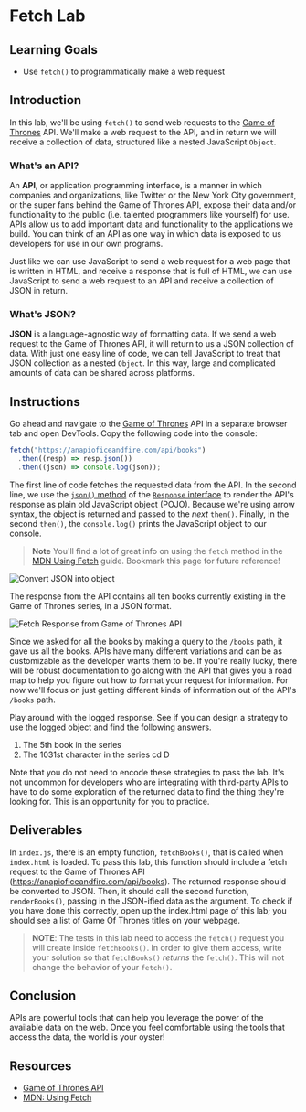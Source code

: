 # Fetch Lab

## Learning Goals

- Use `fetch()` to programmatically make a web request

## Introduction

In this lab, we'll be using `fetch()` to send web requests to the [Game of
Thrones][got] API. We'll make a web request to the API, and in return we will
receive a collection of data, structured like a nested JavaScript `Object`.

### What's an API?

An **API**, or application programming interface, is a manner in which companies
and organizations, like Twitter or the New York City government, or the super
fans behind the Game of Thrones API, expose their data and/or functionality to
the public (i.e. talented programmers like yourself) for use. APIs allow us to
add important data and functionality to the applications we build. You can think
of an API as one way in which data is exposed to us developers for use in our
own programs.

Just like we can use JavaScript to send a web request for a web page that is
written in HTML, and receive a response that is full of HTML, we can use
JavaScript to send a web request to an API and receive a collection of JSON in
return.

### What's JSON?

**JSON** is a language-agnostic way of formatting data. If we send a web request
to the Game of Thrones API, it will return to us a JSON collection of data. With
just one easy line of code, we can tell JavaScript to treat that JSON collection
as a nested `Object`. In this way, large and complicated amounts of data can be
shared across platforms.

## Instructions

Go ahead and navigate to the [Game of Thrones][got] API in a separate browser
tab and open DevTools. Copy the following code into the console:

```js
fetch("https://anapioficeandfire.com/api/books")
  .then((resp) => resp.json())
  .then((json) => console.log(json));
```

The first line of code fetches the requested data from the API. In the second
line, we use the [`json()` method][json-method] of the [`Response`
interface][response-interface] to render the API's response as plain old
JavaScript object (POJO). Because we're using arrow syntax, the object is
returned and passed to the _next_ `then()`. Finally, in the second `then()`, the
`console.log()` prints the JavaScript object to our console.

> **Note** You'll find a lot of great info on using the `fetch` method in the
> [MDN Using Fetch][fetch] guide. Bookmark this page for future reference!

![Convert JSON into object](https://curriculum-content.s3.amazonaws.com/fewpjs/fewpjs-fetch-lab/Image_26_FullAsynchronousJavaScript.png)

The response from the API contains all ten books currently existing in the Game
of Thrones series, in a JSON format.

![Fetch Response from Game of Thrones API](https://curriculum-content.s3.amazonaws.com/web-development/js/ajax/fetch_lab_promises_response.png)

Since we asked for all the books by making a query to the `/books` path, it gave
us all the books. APIs have many different variations and can be as customizable
as the developer wants them to be. If you're really lucky, there will be robust
documentation to go along with the API that gives you a road map to help you
figure out how to format your request for information. For now we'll focus on
just getting different kinds of information out of the API's `/books` path.

Play around with the logged response. See if you can design a strategy to use
the logged object and find the following answers.

1. The 5th book in the series
2. The 1031st character in the series
cd D  

Note that you do not need to encode these strategies to pass the lab. It's not
uncommon for developers who are integrating with third-party APIs to have to do
some exploration of the returned data to find the thing they're looking for.
This is an opportunity for you to practice.

## Deliverables

In `index.js`, there is an empty function, `fetchBooks()`, that is called when
`index.html` is loaded. To pass this lab, this function should include a fetch
request to the Game of Thrones API (https://anapioficeandfire.com/api/books).
The returned response should be converted to JSON. Then, it should call the
second function, `renderBooks()`, passing in the JSON-ified data as the
argument. To check if you have done this correctly, open up the index.html page
of this lab; you should see a list of Game Of Thrones titles on your webpage.

> **NOTE**: The tests in this lab need to access the `fetch()` request you will
> create inside `fetchBooks()`. In order to give them access, write your
> solution so that `fetchBooks()` _returns_ the `fetch()`. This will not change
> the behavior of your `fetch()`.

## Conclusion

APIs are powerful tools that can help you leverage the power of the available
data on the web. Once you feel comfortable using the tools that access the data,
the world is your oyster!

## Resources

- [Game of Thrones API][got]
- [MDN: Using Fetch][fetch]

[got]: https://anapioficeandfire.com/
[json-method]: https://developer.mozilla.org/en-US/docs/Web/API/Response/json
[response-interface]: https://developer.mozilla.org/en-US/docs/Web/API/Response
[fetch]: https://developer.mozilla.org/en-US/docs/Web/API/Fetch_API/Using_Fetch
